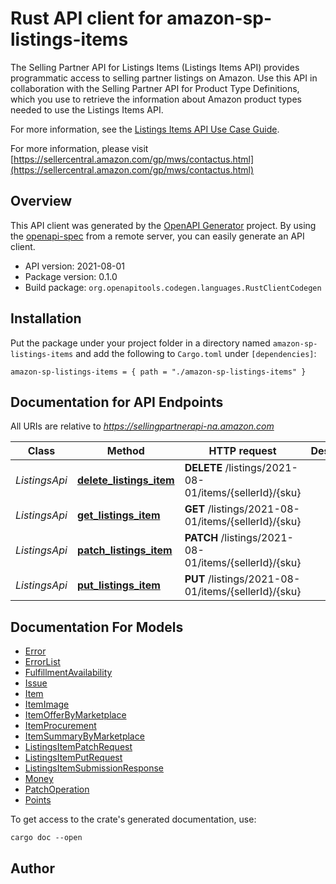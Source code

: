 # Rust API client for amazon-sp-listings-items

The Selling Partner API for Listings Items (Listings Items API) provides programmatic access to selling partner listings on Amazon. Use this API in collaboration with the Selling Partner API for Product Type Definitions, which you use to retrieve the information about Amazon product types needed to use the Listings Items API.

For more information, see the [Listings Items API Use Case Guide](doc:listings-items-api-v2021-08-01-use-case-guide).

For more information, please visit [https://sellercentral.amazon.com/gp/mws/contactus.html](https://sellercentral.amazon.com/gp/mws/contactus.html)

## Overview

This API client was generated by the [OpenAPI Generator](https://openapi-generator.tech) project.  By using the [openapi-spec](https://openapis.org) from a remote server, you can easily generate an API client.

- API version: 2021-08-01
- Package version: 0.1.0
- Build package: `org.openapitools.codegen.languages.RustClientCodegen`

## Installation

Put the package under your project folder in a directory named `amazon-sp-listings-items` and add the following to `Cargo.toml` under `[dependencies]`:

```
amazon-sp-listings-items = { path = "./amazon-sp-listings-items" }
```

## Documentation for API Endpoints

All URIs are relative to *https://sellingpartnerapi-na.amazon.com*

Class | Method | HTTP request | Description
------------ | ------------- | ------------- | -------------
*ListingsApi* | [**delete_listings_item**](docs/ListingsApi.md#delete_listings_item) | **DELETE** /listings/2021-08-01/items/{sellerId}/{sku} | 
*ListingsApi* | [**get_listings_item**](docs/ListingsApi.md#get_listings_item) | **GET** /listings/2021-08-01/items/{sellerId}/{sku} | 
*ListingsApi* | [**patch_listings_item**](docs/ListingsApi.md#patch_listings_item) | **PATCH** /listings/2021-08-01/items/{sellerId}/{sku} | 
*ListingsApi* | [**put_listings_item**](docs/ListingsApi.md#put_listings_item) | **PUT** /listings/2021-08-01/items/{sellerId}/{sku} | 


## Documentation For Models

 - [Error](docs/Error.md)
 - [ErrorList](docs/ErrorList.md)
 - [FulfillmentAvailability](docs/FulfillmentAvailability.md)
 - [Issue](docs/Issue.md)
 - [Item](docs/Item.md)
 - [ItemImage](docs/ItemImage.md)
 - [ItemOfferByMarketplace](docs/ItemOfferByMarketplace.md)
 - [ItemProcurement](docs/ItemProcurement.md)
 - [ItemSummaryByMarketplace](docs/ItemSummaryByMarketplace.md)
 - [ListingsItemPatchRequest](docs/ListingsItemPatchRequest.md)
 - [ListingsItemPutRequest](docs/ListingsItemPutRequest.md)
 - [ListingsItemSubmissionResponse](docs/ListingsItemSubmissionResponse.md)
 - [Money](docs/Money.md)
 - [PatchOperation](docs/PatchOperation.md)
 - [Points](docs/Points.md)


To get access to the crate's generated documentation, use:

```
cargo doc --open
```

## Author



